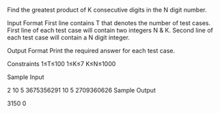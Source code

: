 Find the greatest product of K consecutive digits in the N digit number.

Input Format 
First line contains T that denotes the number of test cases. 
First line of each test case will contain two integers N & K.
Second line of each test case will contain a N digit integer. 

Output Format 
Print the required answer for each test case.

Constraints 
1≤T≤100 
1≤K≤7 
K≤N≤1000

Sample Input

2
10 5
3675356291
10 5
2709360626
Sample Output

3150
0